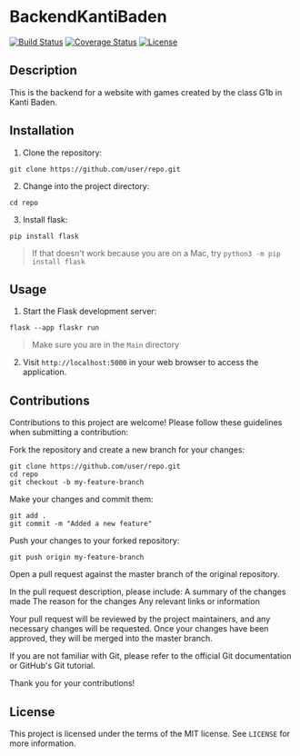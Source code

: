 # BackendKantiBaden

[![Build Status](https://travis-ci.com/user/repo.svg?branch=master)](https://travis-ci.com/user/repo)
[![Coverage Status](https://coveralls.io/repos/github/user/repo/badge.svg?branch=master)](https://coveralls.io/github/user/repo?branch=master)
[![License](https://img.shields.io/badge/license-MIT-blue.svg)](https://opensource.org/licenses/MIT)

## Description


This is the backend for a website with games created by the class G1b in Kanti Baden.


## Installation

1. Clone the repository:

```git clone https://github.com/user/repo.git```

2. Change into the project directory:

```cd repo```


3. Install flask:

```pip install flask```

>If that doesn't work because you are on a Mac, try ```python3 -m pip install flask```


## Usage

1. Start the Flask development server:

```flask --app flaskr run```
> Make sure you are in the ```Main``` directory


2. Visit `http://localhost:5000` in your web browser to access the application.

## Contributions
Contributions to this project are welcome! Please follow these guidelines when submitting a contribution:

Fork the repository and create a new branch for your changes:

    git clone https://github.com/user/repo.git
    cd repo
    git checkout -b my-feature-branch

Make your changes and commit them:

    git add .
    git commit -m "Added a new feature"

Push your changes to your forked repository:

    git push origin my-feature-branch

Open a pull request against the master branch of the original repository.

In the pull request description, please include:
    A summary of the changes made
    The reason for the changes
    Any relevant links or information

Your pull request will be reviewed by the project maintainers, and any necessary changes will be requested. Once your changes have been approved, they will be merged into the master branch.

If you are not familiar with Git, please refer to the official Git documentation or GitHub's Git tutorial.

Thank you for your contributions!

## License

This project is licensed under the terms of the MIT license. See `LICENSE` for more information.
